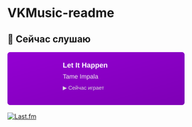 # VKMusic-readme

## 🎵 Сейчас слушаю

<img src="https://raw.githubusercontent.com/IsNotAcceptable/VKMusic-readme/main/assets/lastfm_widget.svg?cache=$(date +%s)" width="400">

[![Last.fm](https://img.shields.io/badge/Last.fm-Профиль-d51007?logo=lastfm)](https://www.last.fm/user/ME4TAs)
